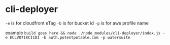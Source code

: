 # cli-deployer

`-e` is for cloudfront eTag
`-b` is for bucket id
`-p` is for aws profile name

example
`build goes here && node ./node_modules/cli-deployer/index.js -e EULVO71KCI1D1 -b auth.potentpotable.com -p watersuite`
